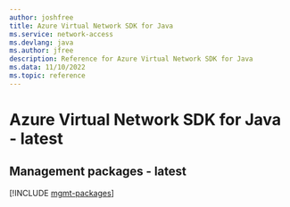 ```yaml
---
author: joshfree
title: Azure Virtual Network SDK for Java
ms.service: network-access
ms.devlang: java
ms.author: jfree
description: Reference for Azure Virtual Network SDK for Java
ms.data: 11/10/2022
ms.topic: reference
---
```

# Azure Virtual Network SDK for Java - latest

## Management packages - latest
[!INCLUDE [mgmt-packages](virtual-network-mgmt-index.md)]